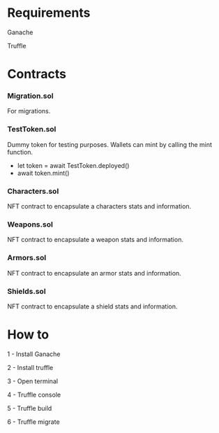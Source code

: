 # Requirements
Ganache

Truffle

# Contracts
### Migration.sol
For migrations.

### TestToken.sol
Dummy token for testing purposes. Wallets can mint by calling the mint function.
- let token = await TestToken.deployed()
- await token.mint()

### Characters.sol
NFT contract to encapsulate a characters stats and information.

### Weapons.sol
NFT contract to encapsulate a weapon stats and information.

### Armors.sol
NFT contract to encapsulate an armor stats and information.

### Shields.sol
NFT contract to encapsulate a shield stats and information.

# How to
1 - Install Ganache

2 - Install truffle

3 - Open terminal

4 - Truffle console

5 - Truffle build

6 - Truffle migrate

